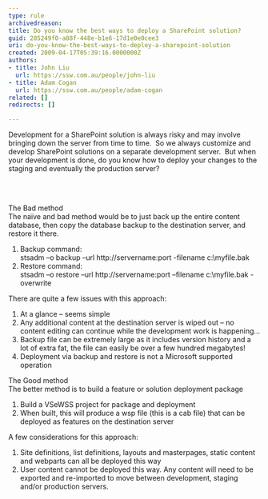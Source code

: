 ```yaml
---
type: rule
archivedreason: 
title: Do you know the best ways to deploy a SharePoint solution?
guid: 285249f0-a88f-448e-b1e6-17d1e0e0cee3
uri: do-you-know-the-best-ways-to-deploy-a-sharepoint-solution
created: 2009-04-17T05:39:16.0000000Z
authors:
- title: John Liu
  url: https://ssw.com.au/people/john-liu
- title: Adam Cogan
  url: https://ssw.com.au/people/adam-cogan
related: []
redirects: []

---
```



Development for a SharePoint solution is always risky and may involve bringing down the server from time to time.&#160; So we always customize and develop SharePoint solutions on a separate development server.&#160; But when your development is done, do you know how to deploy your changes to the staging and eventually the production server?

<br><excerpt class='endintro'></excerpt><br>

  <p>The Bad method <br>
The naïve and bad method would be to just back up the entire content database, then copy the database backup to the destination server, and restore it there. </p>
<ol>
    <li>Backup command&#58; <br>
    stsadm –o backup –url http&#58;//servername&#58;port -filename c&#58;\myfile.bak </li>
    <li>Restore command&#58; <br>
    stsadm –o restore –url http&#58;//servername&#58;port –filename c&#58;\myfile.bak -overwrite</li>
</ol>
<p>There are quite a few issues with this approach&#58; </p>
<ol>
    <li>At a glance – seems simple </li>
    <li>Any additional content at the destination server is wiped out – no content editing can continue while the development work is happening… </li>
    <li>Backup file can be extremely large as it includes version history and a lot of extra fat, the file can easily be over a few hundred megabytes! </li>
    <li>Deployment via backup and restore is not a Microsoft supported operation</li>
</ol>
<p>The Good method <br>
The better method is to build a feature or solution deployment package </p>
<ol>
    <li>Build a&#160;VSeWSS project for package and deployment </li>
    <li>When built, this will produce a&#160;wsp file (this is a cab file) that can be deployed as features on the destination server </li>
</ol>
<p>A few considerations for this approach&#58;&#160;</p>
<ol>
    <li>Site definitions, list definitions, layouts and masterpages, static content and webparts can all be deployed this way </li>
    <li>User content cannot be deployed this way. Any content will need to be exported and re-imported to move between development, staging and/or production servers. </li>
</ol>




